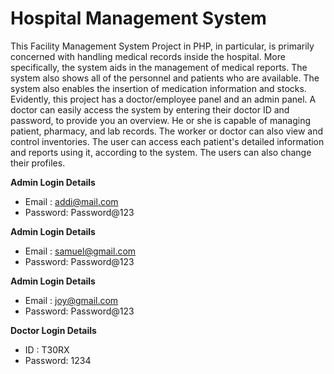 # Hospital Management System

This Facility Management System Project in PHP, in particular, is primarily concerned with handling medical records inside the hospital. More specifically, the system aids in the management of medical reports. The system also shows all of the personnel and patients who are available. The system also enables the insertion of medication information and stocks. Evidently, this project has a doctor/employee panel and an admin panel. A doctor can easily access the system by entering their doctor ID and password, to provide you an overview. He or she is capable of managing patient, pharmacy, and lab records. The worker or doctor can also view and control inventories. The user can access each patient's detailed information and reports using it, according to the system. The users can also change their profiles.

**Admin Login Details**
* Email   : addi@mail.com 
* Password: Password@123

**Admin Login Details**
* Email   : samuel@gmail.com 
* Password: Password@123

**Admin Login Details**
* Email   : joy@gmail.com 
* Password: Password@123


**Doctor Login Details**

* ID      :  T30RX
* Password: 1234

#

